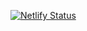 [![Netlify Status](https://api.netlify.com/api/v1/badges/f87ccba9-f406-4712-9993-a921e8880f5d/deploy-status)](https://app.netlify.com/sites/spacestagram-elcozy/deploys) 